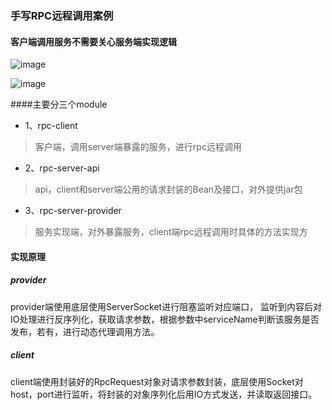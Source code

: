 ### 手写RPC远程调用案例
#### 客户端调用服务不需要关心服务端实现逻辑
![image](https://user-images.githubusercontent.com/37353872/121157700-5b686400-c87c-11eb-9f4d-b87ff08ad8f4.png)

![image](https://user-images.githubusercontent.com/37353872/121157523-38d64b00-c87c-11eb-8175-f790881c8e93.png)

####主要分三个module
- 1、rpc-client
> 客户端，调用server端暴露的服务，进行rpc远程调用
- 2、rpc-server-api
> api，client和server端公用的请求封装的Bean及接口，对外提供jar包
- 3、rpc-server-provider
> 服务实现端，对外暴露服务，client端rpc远程调用时具体的方法实现方

#### 实现原理
##### provider
provider端使用底层使用ServerSocket进行阻塞监听对应端口，
监听到内容后对IO处理进行反序列化，获取请求参数，根据参数中serviceName判断该服务是否发布，若有，进行动态代理调用方法。
##### client
client端使用封装好的RpcRequest对象对请求参数封装，底层使用Socket对host，port进行监听，将封装的对象序列化后用IO方式发送，并读取返回接口。
